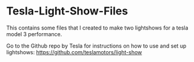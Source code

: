 # Tesla-Light-Show-Files
This contains some files that I created to make two lightshows for a tesla model 3 performance. 

Go to the Github repo by Tesla for instructions on how to use and set up lightshows:
https://github.com/teslamotors/light-show 
